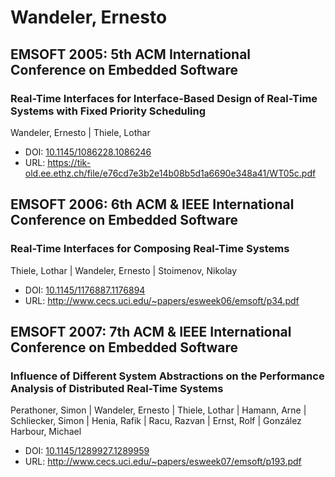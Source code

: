 # Wandeler, Ernesto

## EMSOFT 2005: 5th ACM International Conference on Embedded Software

### Real-Time Interfaces for Interface-Based Design of Real-Time Systems with Fixed Priority Scheduling
Wandeler, Ernesto | Thiele, Lothar
* DOI: [10.1145/1086228.1086246](https://doi.org/10.1145/1086228.1086246)
* URL: <https://tik-old.ee.ethz.ch/file/e76cd7e3b2e14b08b5d1a6690e348a41/WT05c.pdf>

## EMSOFT 2006: 6th ACM & IEEE International Conference on Embedded Software

### Real-Time Interfaces for Composing Real-Time Systems
Thiele, Lothar | Wandeler, Ernesto | Stoimenov, Nikolay
* DOI: [10.1145/1176887.1176894](https://doi.org/10.1145/1176887.1176894)
* URL: <http://www.cecs.uci.edu/~papers/esweek06/emsoft/p34.pdf>

## EMSOFT 2007: 7th ACM & IEEE International Conference on Embedded Software

### Influence of Different System Abstractions on the Performance Analysis of Distributed Real-Time Systems
Perathoner, Simon | Wandeler, Ernesto | Thiele, Lothar | Hamann, Arne | Schliecker, Simon | Henia, Rafik | Racu, Razvan | Ernst, Rolf | González Harbour, Michael
* DOI: [10.1145/1289927.1289959](https://doi.org/10.1145/1289927.1289959)
* URL: <http://www.cecs.uci.edu/~papers/esweek07/emsoft/p193.pdf>

